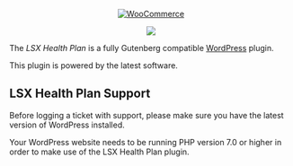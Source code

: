 <p align="center"><a href="https://lsx-demo.lsdev.biz/"><img src="https://www.lsdev.biz/wp-content/uploads/2019/05/LSXHLogo.svg" alt="WooCommerce"></a></p>
<p align="center"><img src="https://travis-ci.org/lightspeeddevelopment/lsx-health-plan.svg?branch=master"></p>

The *LSX Health Plan* is a fully Gutenberg compatible [WordPress](https://wordpress.org) plugin.

This plugin is powered by the latest software. 

## LSX Health Plan Support

Before logging a ticket with support, please make sure you have the latest version of WordPress installed. 

Your WordPress website needs to be running PHP version 7.0 or higher in order to make use of the LSX Health Plan plugin.
